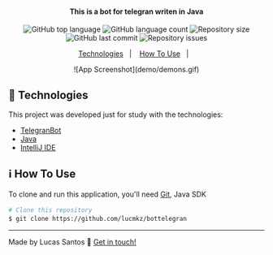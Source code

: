 <h4 align="center">
  This is a bot for telegran writen in Java
</h4>
<p align="center">
  <img alt="GitHub top language" src="https://img.shields.io/github/languages/top/lucmkz/bottelegran.svg">

  <img alt="GitHub language count" src="https://img.shields.io/github/languages/count/lucmkz/bottelegrans.svg">

  <img alt="Repository size" src="https://img.shields.io/github/languages/code-size/lucmkz/bottelegran.svg">
  
  <img alt="GitHub last commit" src="https://img.shields.io/github/last-commit/lucmkz/bottelegran.svg">

  <img alt="Repository issues" src="https://img.shields.io/github/issues/lucmkz/bottelegran.svg">

</p>

<p align="center">
  <a href="#rocket-technologies">Technologies</a>&nbsp;&nbsp;&nbsp;|&nbsp;&nbsp;&nbsp;
  <a href="#information_source-how-to-use">How To Use</a>&nbsp;&nbsp;&nbsp;|&nbsp;&nbsp;&nbsp;
</p>

<p align="center">
  ![App Screenshot](demo/demons.gif)
</p>


## :rocket: Technologies

This project was developed just for study with the technologies:

-  [TelegranBot](https://core.telegram.org/botsg/)
-  [Java](https://www.java.com/pt_BR/)
-  [IntelliJ IDE](https://www.jetbrains.com/idea/)

## :information_source: How To Use

To clone and run this application, you'll need [Git](https://git-scm.com), Java SDK

```bash
# Clone this repository
$ git clone https://github.com/lucmkz/bottelegran

```



---

Made by Lucas Santos :wave: [Get in touch!](https://www.linkedin.com/in/lucasmk/)
